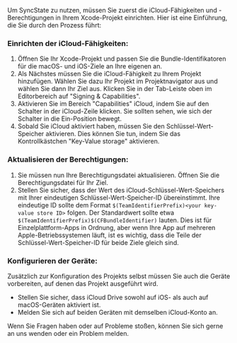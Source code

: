 Um SyncState zu nutzen, müssen Sie zuerst die iCloud-Fähigkeiten und -Berechtigungen in Ihrem Xcode-Projekt einrichten. Hier ist eine Einführung, die Sie durch den Prozess führt:

### Einrichten der iCloud-Fähigkeiten:

1. Öffnen Sie Ihr Xcode-Projekt und passen Sie die Bundle-Identifikatoren für die macOS- und iOS-Ziele an Ihre eigenen an.
2. Als Nächstes müssen Sie die iCloud-Fähigkeit zu Ihrem Projekt hinzufügen. Wählen Sie dazu Ihr Projekt im Projektnavigator aus und wählen Sie dann Ihr Ziel aus. Klicken Sie in der Tab-Leiste oben im Editorbereich auf "Signing & Capabilities".
3. Aktivieren Sie im Bereich "Capabilities" iCloud, indem Sie auf den Schalter in der iCloud-Zeile klicken. Sie sollten sehen, wie sich der Schalter in die Ein-Position bewegt.
4. Sobald Sie iCloud aktiviert haben, müssen Sie den Schlüssel-Wert-Speicher aktivieren. Dies können Sie tun, indem Sie das Kontrollkästchen "Key-Value storage" aktivieren.

### Aktualisieren der Berechtigungen:

1. Sie müssen nun Ihre Berechtigungsdatei aktualisieren. Öffnen Sie die Berechtigungsdatei für Ihr Ziel.
2. Stellen Sie sicher, dass der Wert des iCloud-Schlüssel-Wert-Speichers mit Ihrer eindeutigen Schlüssel-Wert-Speicher-ID übereinstimmt. Ihre eindeutige ID sollte dem Format `$(TeamIdentifierPrefix)<your key-value store ID>` folgen. Der Standardwert sollte etwa `$(TeamIdentifierPrefix)$(CFBundleIdentifier)` lauten. Dies ist für Einzelplattform-Apps in Ordnung, aber wenn Ihre App auf mehreren Apple-Betriebssystemen läuft, ist es wichtig, dass die Teile der Schlüssel-Wert-Speicher-ID für beide Ziele gleich sind.

### Konfigurieren der Geräte:

Zusätzlich zur Konfiguration des Projekts selbst müssen Sie auch die Geräte vorbereiten, auf denen das Projekt ausgeführt wird.

- Stellen Sie sicher, dass iCloud Drive sowohl auf iOS- als auch auf macOS-Geräten aktiviert ist.
- Melden Sie sich auf beiden Geräten mit demselben iCloud-Konto an.

Wenn Sie Fragen haben oder auf Probleme stoßen, können Sie sich gerne an uns wenden oder ein Problem melden.
